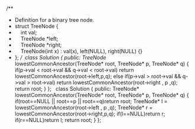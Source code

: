 /**
* Definition for a binary tree node.
* struct TreeNode {
*     int val;
*     TreeNode *left;
*     TreeNode *right;
*     TreeNode(int x) : val(x), left(NULL), right(NULL) {}
* };
*/
​
class Solution {
public:
TreeNode* lowestCommonAncestor(TreeNode* root, TreeNode* p, TreeNode* q)
{
if(p->val < root->val && q->val < root->val)
return lowestCommonAncestor(root->left,p,q);
else if(p->val > root->val && q->val > root->val)
return lowestCommonAncestor(root->right , p ,q);
return root;
}
};
​
​
class Solution {
public:
TreeNode* lowestCommonAncestor(TreeNode* root, TreeNode* p, TreeNode* q)
{
if(root==NULL || root==p || root==q)return root;
TreeNode* l = lowestCommonAncestor(root->left , p ,q);
TreeNode* r = lowestCommonAncestor(root->right,p,q);
if(l==NULL)return r;
if(r==NULL)return l;
return root;
}
};
